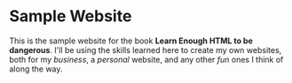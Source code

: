 # Sample Website

This is the sample website for the book **Learn Enough HTML to be dangerous**. I'll be using the skills learned here to create my own websites, both for my *business*, a *personal* website, and any other *fun* ones I think of along the way.